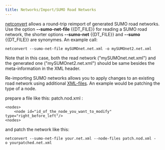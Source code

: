 ```yaml
---
title: Networks/Import/SUMO Road Networks
---
```


[netconvert](../../netconvert.md) allows a round-trip reimport of
generated SUMO road networks. Use the option **--sumo-net-file** {{DT_FILE}} for reading a SUMO road
network, the shorter options **--sumo-net** {{DT_FILE}} and **--sumo** {{DT_FILE}} are synonymes. An example call:

```
netconvert --sumo-net-file mySUMOnet.net.xml -o mySUMOnet2.net.xml
```

Note that in this case, both the read network ("mySUMOnet.net.xml") and
the generated one ("mySUMOnet2.net.xml") should be same besides the
meta-information in the XML header.

Re-importing SUMO networks allows you to apply changes to an existing
road network using additional
[XML-files](../../Networks/PlainXML.md).
An example would be patching the type of a node.

prepare a file like this: patch.nod.xml :

```
<nodes>
    <node id="id_of_the_node_you_want_to_modify" type="right_before_left"/>
<nodes>
```

and patch the network like this:

```
netconvert --sumo-net-file your.net.xml --node-files patch.nod.xml -o yourpatched.net.xml
```